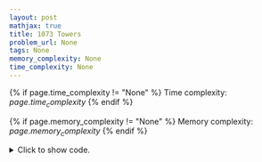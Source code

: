 ```yaml
---
layout: post
mathjax: true
title: 1073 Towers
problem_url: None
tags: None
memory_complexity: None
time_complexity: None
---
```




{% if page.time_complexity != "None" %}
Time complexity: ${{ page.time_complexity }}$
{% endif %}

{% if page.memory_complexity != "None" %}
Memory complexity: ${{ page.memory_complexity }}$
{% endif %}

<details>
<summary>
<p style="display:inline">Click to show code.</p>
</summary>
```cpp
{% raw %}
using namespace std;
using si = multiset<int>;
int main(void)
{
    int n, ki;
    cin >> n;
    si frontier;
    for (int i = 0; i < n; ++i)
    {
        cin >> ki;
        if (auto it = frontier.upper_bound(ki); it != frontier.end())
        {
            frontier.erase(it);
            frontier.insert(ki);
        }
        else
            frontier.insert(ki);
    }
    cout << frontier.size() << endl;
    return 0;
}

{% endraw %}
```
</details>

